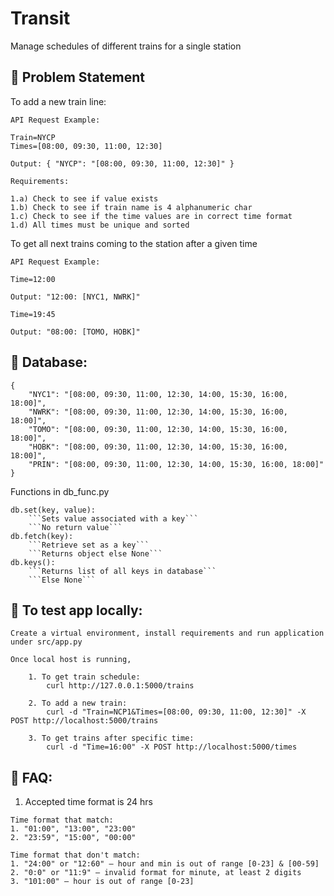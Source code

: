 # Transit

Manage schedules of different trains for a single station 

## :monorail: Problem Statement

To add a new train line:

```
API Request Example:

Train=NYCP
Times=[08:00, 09:30, 11:00, 12:30]

Output: { "NYCP": "[08:00, 09:30, 11:00, 12:30]" }

Requirements: 

1.a) Check to see if value exists 
1.b) Check to see if train name is 4 alphanumeric char
1.c) Check to see if the time values are in correct time format
1.d) All times must be unique and sorted

```

To get all next trains coming to the station after a given time

```
API Request Example:

Time=12:00

Output: "12:00: [NYC1, NWRK]"

Time=19:45

Output: "08:00: [TOMO, HOBK]"

```

## :monorail: Database:

```
{
    "NYC1": "[08:00, 09:30, 11:00, 12:30, 14:00, 15:30, 16:00, 18:00]",
    "NWRK": "[08:00, 09:30, 11:00, 12:30, 14:00, 15:30, 16:00, 18:00]",
    "TOMO": "[08:00, 09:30, 11:00, 12:30, 14:00, 15:30, 16:00, 18:00]",
    "HOBK": "[08:00, 09:30, 11:00, 12:30, 14:00, 15:30, 16:00, 18:00]",
    "PRIN": "[08:00, 09:30, 11:00, 12:30, 14:00, 15:30, 16:00, 18:00]"
}  
```

Functions in db_func.py

```
db.set(key, value):
    ```Sets value associated with a key```
    ```No return value```
db.fetch(key):
    ```Retrieve set as a key```
    ```Returns object else None```
db.keys():
    ```Returns list of all keys in database```
    ```Else None```
```

## :monorail: To test app locally:
```
Create a virtual environment, install requirements and run application under src/app.py

Once local host is running,

    1. To get train schedule: 
        curl http://127.0.0.1:5000/trains

    2. To add a new train:
        curl -d "Train=NCP1&Times=[08:00, 09:30, 11:00, 12:30]" -X POST http://localhost:5000/trains

    3. To get trains after specific time:
        curl -d "Time=16:00" -X POST http://localhost:5000/times

```

## :monorail: FAQ:
1) Accepted time format is 24 hrs 
```
Time format that match:
1. "01:00", "13:00", "23:00"
2. "23:59", "15:00", "00:00"

Time format that don't match:
1. "24:00" or "12:60" – hour and min is out of range [0-23] & [00-59]
2. "0:0" or "11:9" – invalid format for minute, at least 2 digits
3. "101:00" – hour is out of range [0-23]
```

